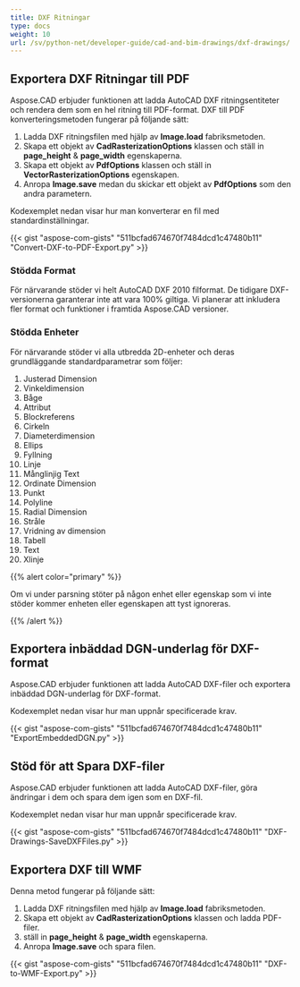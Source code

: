 ```yaml
---
title: DXF Ritningar
type: docs
weight: 10
url: /sv/python-net/developer-guide/cad-and-bim-drawings/dxf-drawings/
---
```


## **Exportera DXF Ritningar till PDF**

Aspose.CAD erbjuder funktionen att ladda AutoCAD DXF ritningsentiteter och rendera dem som en hel ritning till PDF-format. DXF till PDF konverteringsmetoden fungerar på följande sätt:

1. Ladda DXF ritningsfilen med hjälp av **Image.load** fabriksmetoden.
1. Skapa ett objekt av **CadRasterizationOptions** klassen och ställ in **page_height** & **page_width** egenskaperna.
1. Skapa ett objekt av **PdfOptions** klassen och ställ in **VectorRasterizationOptions** egenskapen.
1. Anropa **Image.save** medan du skickar ett objekt av **PdfOptions** som den andra parametern.

Kodexemplet nedan visar hur man konverterar en fil med standardinställningar.

{{< gist "aspose-com-gists" "511bcfad674670f7484dcd1c47480b11" "Convert-DXF-to-PDF-Export.py" >}}

### **Stödda Format**

För närvarande stöder vi helt AutoCAD DXF 2010 filformat. De tidigare DXF-versionerna garanterar inte att vara 100% giltiga. Vi planerar att inkludera fler format och funktioner i framtida Aspose.CAD versioner.

### **Stödda Enheter**

För närvarande stöder vi alla utbredda 2D-enheter och deras grundläggande standardparametrar som följer:

1. Justerad Dimension
1. Vinkeldimension
1. Båge
1. Attribut
1. Blockreferens
1. Cirkeln
1. Diameterdimension
1. Ellips
1. Fyllning
1. Linje
1. Månglinjig Text
1. Ordinate Dimension
1. Punkt
1. Polyline
1. Radial Dimension
1. Stråle
1. Vridning av dimension
1. Tabell
1. Text
1. Xlinje

{{% alert color="primary" %}}

Om vi under parsning stöter på någon enhet eller egenskap som vi inte stöder kommer enheten eller egenskapen att tyst ignoreras.

{{% /alert %}}

## **Exportera inbäddad DGN-underlag för DXF-format**

Aspose.CAD erbjuder funktionen att ladda AutoCAD DXF-filer och exportera inbäddad DGN-underlag för DXF-format.

Kodexemplet nedan visar hur man uppnår specificerade krav.

{{< gist "aspose-com-gists" "511bcfad674670f7484dcd1c47480b11" "ExportEmbeddedDGN.py" >}}

## **Stöd för att Spara DXF-filer**

Aspose.CAD erbjuder funktionen att ladda AutoCAD DXF-filer, göra ändringar i dem och spara dem igen som en DXF-fil.

Kodexemplet nedan visar hur man uppnår specificerade krav.

{{< gist "aspose-com-gists" "511bcfad674670f7484dcd1c47480b11" "DXF-Drawings-SaveDXFFiles.py" >}}

## **Exportera DXF till WMF**

Denna metod fungerar på följande sätt:

1. Ladda DXF ritningsfilen med hjälp av **Image.load** fabriksmetoden.
1. Skapa ett objekt av **CadRasterizationOptions** klassen och ladda PDF-filer.
1. ställ in **page_height** & **page_width** egenskaperna.
1. Anropa **Image.save** och spara filen.

{{< gist "aspose-com-gists" "511bcfad674670f7484dcd1c47480b11" "DXF-to-WMF-Export.py" >}}
